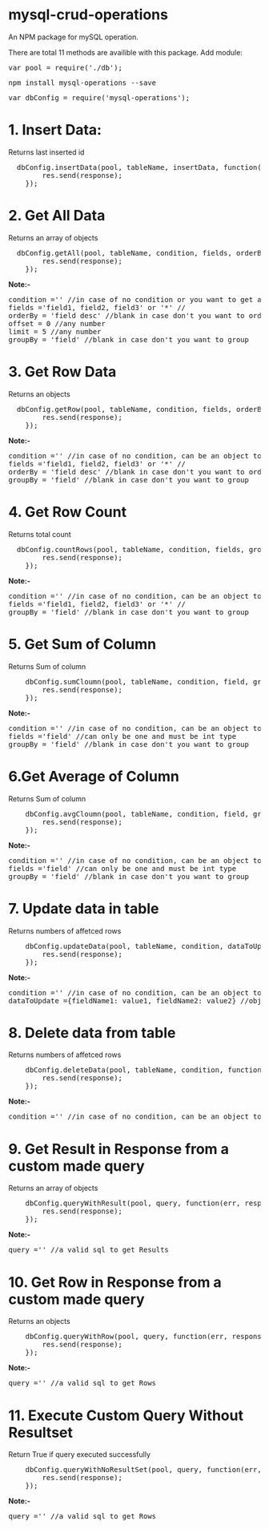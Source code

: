 # mysql-crud-operations
An NPM package for mySQL operation.

There are total 11 methods are availible with this package.
Add module:
<pre>var pool = require('./db');</pre>
<pre>npm install mysql-operations --save</pre>

<pre>var dbConfig = require('mysql-operations');</pre>

# 1. Insert Data:
<p>Returns last inserted id</p>
<pre>
  dbConfig.insertData(pool, tableName, insertData, function(err, response) {
        res.send(response);
    });
</pre>

# 2. Get All Data

<p>Returns an array of objects</p>
<pre>
  dbConfig.getAll(pool, tableName, condition, fields, orderBy, offset, limit, groupBy, function(err, response) {
        res.send(response);
    });
</pre>
<strong>Note:-</strong> 
<pre>
condition ='' //in case of no condition or you want to get all data from table can be an object too.
fields ='field1, field2, field3' or '*' // 
orderBy = 'field desc' //blank in case don't you want to order
offset = 0 //any number
limit = 5 //any number
groupBy = 'field' //blank in case don't you want to group
</pre>

# 3. Get Row Data

<p>Returns an objects</p>
<pre>
  dbConfig.getRow(pool, tableName, condition, fields, orderBy, groupBy, function(err, response) {
        res.send(response);
    });
</pre>
<strong>Note:-</strong> 
<pre>
condition ='' //in case of no condition, can be an object too.
fields ='field1, field2, field3' or '*' // 
orderBy = 'field desc' //blank in case don't you want to order
groupBy = 'field' //blank in case don't you want to group
</pre>

# 4. Get Row Count

<p>Returns total count</p>
<pre>
  dbConfig.countRows(pool, tableName, condition, fields, groupBy, function(err, response) {
        res.send(response);
    });
</pre>
<strong>Note:-</strong> 
<pre>
condition ='' //in case of no condition, can be an object too.
fields ='field1, field2, field3' or '*' // 
groupBy = 'field' //blank in case don't you want to group
</pre>

# 5. Get Sum of Column

<p>Returns Sum of column</p>
<pre>
    dbConfig.sumCloumn(pool, tableName, condition, field, groupBy, function(err, response) {
        res.send(response);
    });
</pre>
<strong>Note:-</strong> 
<pre>
condition ='' //in case of no condition, can be an object too.
fields ='field' //can only be one and must be int type
groupBy = 'field' //blank in case don't you want to group
</pre>

# 6.Get Average of Column

<p>Returns Sum of column</p>
<pre>
    dbConfig.avgCloumn(pool, tableName, condition, field, groupBy, function(err, response) {
        res.send(response);
    });
</pre>
<strong>Note:-</strong> 
<pre>
condition ='' //in case of no condition, can be an object too.
fields ='field' //can only be one and must be int type
groupBy = 'field' //blank in case don't you want to group
</pre>

# 7. Update data in table

<p>Returns numbers of affetced rows</p>
<pre>
    dbConfig.updateData(pool, tableName, condition, dataToUpdate, function(err, response) {
        res.send(response);
    });
</pre>
<strong>Note:-</strong> 
<pre>
condition ='' //in case of no condition, can be an object too.
dataToUpdate ={fieldName1: value1, fieldName2: value2} //object with 
</pre>

# 8. Delete data from table

<p>Returns numbers of affetced rows</p>
<pre>
    dbConfig.deleteData(pool, tableName, condition, function(err, response) {
        res.send(response);
    });
</pre>
<strong>Note:-</strong> 
<pre>
condition ='' //in case of no condition, can be an object too.
</pre>

# 9. Get Result in Response from a custom made query

<p>Returns an array of objects</p>
<pre>
    dbConfig.queryWithResult(pool, query, function(err, response) {
        res.send(response);
    });
</pre>
<strong>Note:-</strong> 
<pre>
query ='' //a valid sql to get Results
</pre>

# 10. Get Row in Response from a custom made query

<p>Returns an objects</p>
<pre>
    dbConfig.queryWithRow(pool, query, function(err, response) {
        res.send(response);
    });
</pre>
<strong>Note:-</strong> 
<pre>
query ='' //a valid sql to get Rows
</pre>

# 11. Execute Custom Query Without Resultset

<p>Return True if query executed successfully</p>
<pre>
    dbConfig.queryWithNoResultSet(pool, query, function(err, response) {
        res.send(response);
    });
</pre>
<strong>Note:-</strong> 
<pre>
query ='' //a valid sql to get Rows
</pre>
